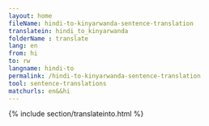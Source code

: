 ```yaml
---
layout: home
fileName: hindi-to-kinyarwanda-sentence-translation
translatein: hindi_to_kinyarwanda
folderName : translate
lang: en
from: hi
to: rw
langname: hindi-to
permalink: /hindi-to-kinyarwanda-sentence-translation
tool: sentence-translations
matchurls: en&&hi
---
```

{% include section/translateinto.html %}
